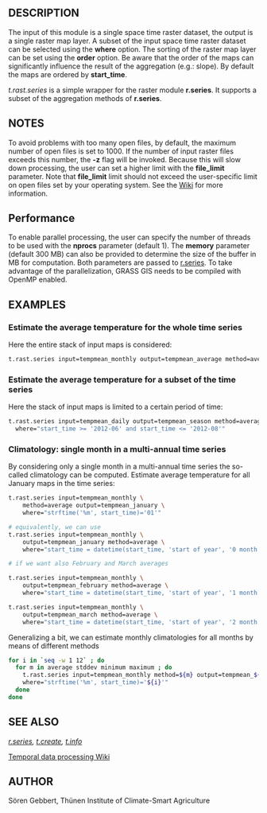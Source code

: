 ## DESCRIPTION

The input of this module is a single space time raster dataset, the
output is a single raster map layer. A subset of the input space time
raster dataset can be selected using the **where** option. The sorting
of the raster map layer can be set using the **order** option. Be aware
that the order of the maps can significantly influence the result of the
aggregation (e.g.: slope). By default the maps are ordered by
**start_time**.

*t.rast.series* is a simple wrapper for the raster module **r.series**.
It supports a subset of the aggregation methods of **r.series**.

## NOTES

To avoid problems with too many open files, by default, the maximum
number of open files is set to 1000. If the number of input raster files
exceeds this number, the **-z** flag will be invoked. Because this will
slow down processing, the user can set a higher limit with the
**file_limit** parameter. Note that **file_limit** limit should not
exceed the user-specific limit on open files set by your operating
system. See the
[Wiki](https://grasswiki.osgeo.org/wiki/Large_raster_data_processing#Number_of_open_files_limitation)
for more information.

## Performance

To enable parallel processing, the user can specify the number of
threads to be used with the **nprocs** parameter (default 1). The
**memory** parameter (default 300 MB) can also be provided to determine
the size of the buffer in MB for computation. Both parameters are passed
to [r.series](r.series.md). To take advantage of the parallelization,
GRASS GIS needs to be compiled with OpenMP enabled.

## EXAMPLES

### Estimate the average temperature for the whole time series

Here the entire stack of input maps is considered:

```bash
t.rast.series input=tempmean_monthly output=tempmean_average method=average
```

### Estimate the average temperature for a subset of the time series

Here the stack of input maps is limited to a certain period of time:

```bash
t.rast.series input=tempmean_daily output=tempmean_season method=average \
  where="start_time >= '2012-06' and start_time <= '2012-08'"
```

### Climatology: single month in a multi-annual time series

By considering only a single month in a multi-annual time series the
so-called climatology can be computed. Estimate average temperature for
all January maps in the time series:

```bash
t.rast.series input=tempmean_monthly \
    method=average output=tempmean_january \
    where="strftime('%m', start_time)='01'"

# equivalently, we can use
t.rast.series input=tempmean_monthly \
    output=tempmean_january method=average \
    where="start_time = datetime(start_time, 'start of year', '0 month')"

# if we want also February and March averages

t.rast.series input=tempmean_monthly \
    output=tempmean_february method=average \
    where="start_time = datetime(start_time, 'start of year', '1 month')"

t.rast.series input=tempmean_monthly \
    output=tempmean_march method=average \
    where="start_time = datetime(start_time, 'start of year', '2 month')"
```

Generalizing a bit, we can estimate monthly climatologies for all months
by means of different methods

```bash
for i in `seq -w 1 12` ; do
  for m in average stddev minimum maximum ; do
    t.rast.series input=tempmean_monthly method=${m} output=tempmean_${m}_${i} \
    where="strftime('%m', start_time)='${i}'"
  done
done
```

## SEE ALSO

*[r.series](r.series.md), [t.create](t.create.md), [t.info](t.info.md)*

[Temporal data processing
Wiki](https://grasswiki.osgeo.org/wiki/Temporal_data_processing)

## AUTHOR

Sören Gebbert, Thünen Institute of Climate-Smart Agriculture
